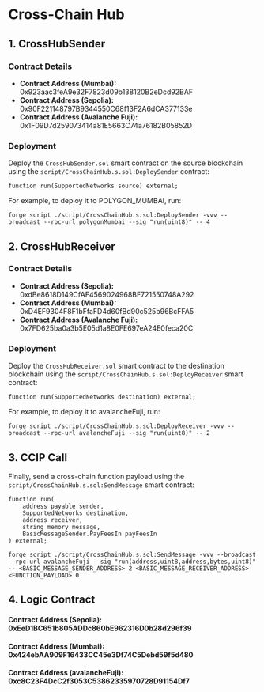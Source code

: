 # Cross-Chain Hub

## 1. CrossHubSender

### Contract Details
- **Contract Address (Mumbai):** 0x923aac3feA9e32F7823d09b138120B2eDcd92BAF
- **Contract Address (Sepolia):** 0x90F221148797B9344550C68f13F2A6dCA377133e
- **Contract Address (Avalanche Fuji):** 0x1F09D7d259073414a81E5663C74a76182B05852D

### Deployment
Deploy the `CrossHubSender.sol` smart contract on the source blockchain using the `script/CrossChainHub.s.sol:DeploySender` contract:

```solidity
function run(SupportedNetworks source) external;
```

For example, to deploy it to POLYGON_MUMBAI, run:

```shell
forge script ./script/CrossChainHub.s.sol:DeploySender -vvv --broadcast --rpc-url polygonMumbai --sig "run(uint8)" -- 4
```

## 2. CrossHubReceiver

### Contract Details
- **Contract Address (Sepolia):** 0xdBe8618D149CfAF4569024968BF721550748A292
- **Contract Address (Mumbai):** 0xD4EF9304F8F1bFfaFD4d60fBd90c525b96BcFFA5
- **Contract Address (Avalanche Fuji):** 0x7FD625ba0a3b5E05d1a8E0FE697eA24E0feca20C

### Deployment
Deploy the `CrossHubReceiver.sol` smart contract to the destination blockchain using the `script/CrossChainHub.s.sol:DeployReceiver` smart contract:

```solidity
function run(SupportedNetworks destination) external;
```

For example, to deploy it to avalancheFuji, run:

```shell
forge script ./script/CrossChainHub.s.sol:DeployReceiver -vvv --broadcast --rpc-url avalancheFuji --sig "run(uint8)" -- 2
```

## 3. CCIP Call
Finally, send a cross-chain function payload using the `script/CrossChainHub.s.sol:SendMessage` smart contract:

```solidity
function run(
    address payable sender,
    SupportedNetworks destination,
    address receiver,
    string memory message,
    BasicMessageSender.PayFeesIn payFeesIn
) external;
```

```shell
forge script ./script/CrossChainHub.s.sol:SendMessage -vvv --broadcast --rpc-url avalancheFuji --sig "run(address,uint8,address,bytes,uint8)" -- <BASIC_MESSAGE_SENDER_ADDRESS> 2 <BASIC_MESSAGE_RECEIVER_ADDRESS> <FUNCTION_PAYLOAD> 0
```
## 4. Logic Contract 

#### Contract Address (Sepolia): 0xEeD1BC651b805ADDc860bE962316D0b28d296f39
#### Contract Address (Mumbai): 0x424ebAA909F16433CC45e3Df74C5Debd59f5d480
#### Contract Address (avalancheFuji): 0xc8C23F4DcC2f3053C53862335970728D91154Df7